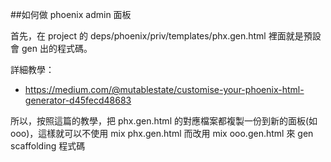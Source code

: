 ##如何做 phoenix admin 面板

首先，在 project 的 deps/phoenix/priv/templates/phx.gen.html 裡面就是預設會 gen 出的程式碼。

詳細教學：

* https://medium.com/@mutablestate/customise-your-phoenix-html-generator-d45fecd48683

所以，按照這篇的教學，把 phx.gen.html 的對應檔案都複製一份到新的面板(如 ooo)，這樣就可以不使用 mix phx.gen.html 而改用 mix ooo.gen.html 來 gen scaffolding 程式碼 

